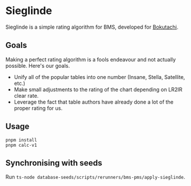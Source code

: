 # Sieglinde

Sieglinde is a simple rating algorithm for BMS, developed for [Bokutachi](https://boku.tachi.ac).

## Goals

Making a perfect rating algorithm is a fools endeavour and not actually possible. Here's
our goals.

- Unify all of the popular tables into one number (Insane, Stella, Satellite, etc.)
- Make small adjustments to the rating of the chart depending on LR2IR clear rate.
- Leverage the fact that table authors have already done a lot of the proper rating for us.

## Usage

```
pnpm install
pnpm calc-v1
```

## Synchronising with seeds

Run `ts-node database-seeds/scripts/rerunners/bms-pms/apply-sieglinde`.
